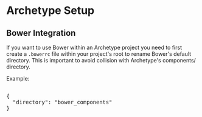 # Archetype Setup

## Bower Integration
If you want to use Bower within an Archetype project you need to first create a `.bowerrc` file within your project's root to rename Bower's default directory. This is important to avoid collision with Archetype's components/ directory.

Example:
<pre>

{
  "directory": "bower_components"
}

</pre>



